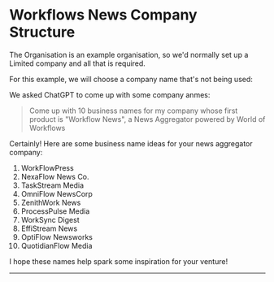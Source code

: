 # Workflows News Company Structure

The Organisation is an example organisation, so we'd normally set up a Limited company and all that is required.

For this example, we will choose a company name that's not being used:

We asked ChatGPT to come up with some company anmes:

> Come up with 10 business names for my company whose first product is "Workflow News", a News Aggregator powered by World of Workflows

Certainly! Here are some business name ideas for your news aggregator company:

1. WorkFlowPress
2. NexaFlow News Co.
3. TaskStream Media
4. OmniFlow NewsCorp
5. ZenithWork News
6. ProcessPulse Media
7. WorkSync Digest
8. EffiStream News
9. OptiFlow Newsworks
10. QuotidianFlow Media

I hope these names help spark some inspiration for your venture!

---

